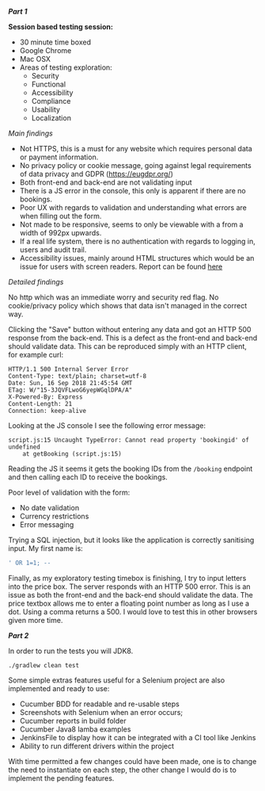 ***Part 1***


**Session based testing session:**

- 30 minute time boxed
- Google Chrome
- Mac OSX
- Areas of testing exploration:
    - Security
    - Functional
    - Accessibility
    - Compliance
    - Usability
    - Localization

*Main findings*

* Not HTTPS, this is a must for any website which requires personal data or payment information.
* No privacy policy or cookie message, going against legal requirements of data privacy and GDPR (<https://eugdpr.org/>)
* Both front-end and back-end are not validating input
* There is a JS error in the console, this only is apparent if there are no bookings.
* Poor UX with regards to validation and understanding what errors are when filling out the form.
* Not made to be responsive, seems to only be viewable with a from a width of 992px upwards.
* If a real life system, there is no authentication with regards to logging in, users and audit trail.
* Accessibility issues, mainly around HTML structures which would be an issue for users with screen readers. Report can be found [here](Accessibility.png)

*Detailed findings*

No http which was an immediate worry and security red flag. No cookie/privacy policy which shows that data isn't managed in the correct way.

Clicking the "Save" button without entering any data and got an HTTP 500 response from the back-end. This is a defect as
the front-end and back-end should validate data. This can be reproduced simply with an HTTP client, for example curl:

```
HTTP/1.1 500 Internal Server Error
Content-Type: text/plain; charset=utf-8
Date: Sun, 16 Sep 2018 21:45:54 GMT
ETag: W/"15-3JQVFLwoG6yepWGqlDPA/A"
X-Powered-By: Express
Content-Length: 21
Connection: keep-alive
```
Looking at the JS console I see the following error message:

```
script.js:15 Uncaught TypeError: Cannot read property 'bookingid' of undefined
    at getBooking (script.js:15)
```

Reading the JS it seems it gets the booking IDs from the `/booking` endpoint and then calling each ID to receive the bookings.

Poor level of validation with the form:
- No date validation
- Currency restrictions
- Error messaging

Trying a SQL injection, but it looks like the application is correctly sanitising input.
My first name is:

``` SQL
' OR 1=1; --
```

Finally, as my exploratory testing timebox is finishing, I try to input letters into the price box. The server responds
with an HTTP 500 error. This is an issue as both the front-end and the back-end should validate the data. The price
textbox allows me to enter a floating point number as long as I use a dot. Using a comma returns a 500. I would love to
test this in other browsers given more time.

***Part 2***

In order to run the tests you will JDK8.

```
./gradlew clean test
```

Some simple extras features useful for a Selenium project are also implemented and ready to use: 
 - Cucumber BDD for readable and re-usable steps
 - Screenshots with Selenium when an error occurs;
 - Cucumber reports in build folder
 - Cucumber Java8 lamba examples
 - JenkinsFile to display how it can be integrated with a CI tool like Jenkins
 - Ability to run different drivers within the project
 
With time permitted a few changes could have been made, one is to change the need to instantiate on each step, the other 
change I would do is to implement the pending features.

